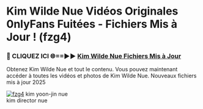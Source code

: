 # Kim Wilde Nue Vidéos Originales 0nlyFans Fuitées - Fichiers Mis à Jour ! (fzg4)

<h3>🔴 CLIQUEZ ICI 🌐==►► <a href="https://tinyurl.com/2pmr4ezf" rel="nofollow">Kim Wilde Nue Fichiers Mis à Jour</a></h3>

Obtenez Kim Wilde Nue et tout le contenu. Vous pouvez maintenant accéder à toutes les vidéos et photos de Kim Wilde Nue. Nouveaux fichiers mis à jour 2025

[![fzg4](https://i.imgur.com/6SNvagu.gif)](https://tinyurl.com/2pmr4ezf)
kim yoon-jin nue<br>
kim director nue